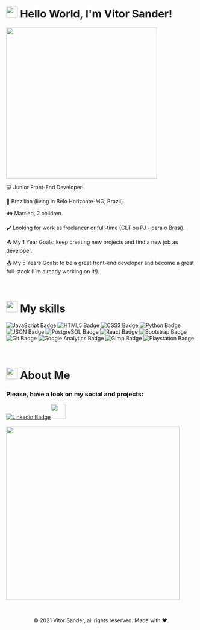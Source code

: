 

# <img src="https://github.com/TheDudeThatCode/TheDudeThatCode/blob/master/Assets/Hi.gif" width="30"> Hello World, I'm Vitor Sander!

<img src="https://c.tenor.com/IdyfGO5EewIAAAAC/hi-hello.gif" width="400">

:computer: Junior Front-End Developer!

:house_with_garden: Brazilian (living in Belo Horizonte-MG, Brazil).

:family: Married, 2 children.

:heavy_check_mark: Looking for work as freelancer or full-time (CLT ou PJ - para o Brasi).

:outbox_tray: My 1 Year Goals: keep creating new projects and find a new job as developer.

:outbox_tray: My 5 Years Goals: to be a great front-end developer and become a great full-stack (I´m already working on it!).

<br>

# <img src="https://github.com/TheDudeThatCode/TheDudeThatCode/blob/master/Assets/Medal.gif" width="30"> My skills

![JavaScript Badge](https://img.shields.io/badge/JavaScript-323330?style=for-the-badge&logo=javascript&logoColor=F7DF1E)
![HTML5 Badge](https://img.shields.io/badge/HTML5-E34F26?style=for-the-badge&logo=html5&logoColor=white)
![CSS3 Badge](https://img.shields.io/badge/CSS3-1572B6?style=for-the-badge&logo=css3&logoColor=white)
![Python Badge](https://img.shields.io/badge/Python-3776AB?style=for-the-badge&logo=python&logoColor=white)
![JSON Badge](https://img.shields.io/badge/json-5E5C5C?style=for-the-badge&logo=json&logoColor=white)
![PostgreSQL Badge](https://img.shields.io/badge/PostgreSQL-316192?style=for-the-badge&logo=postgresql&logoColor=white)
![React Badge](https://img.shields.io/badge/React-20232A?style=for-the-badge&logo=react&logoColor=61DAFB)
![Bootstrap Badge](https://img.shields.io/badge/Bootstrap-563D7C?style=for-the-badge&logo=bootstrap&logoColor=white)
![Git Badge](https://img.shields.io/badge/Git-F05032?style=for-the-badge&logo=git&logoColor=white)
![Google Analytics Badge](https://img.shields.io/badge/Google%20Analytics-E37400?style=for-the-badge&logo=google%20analytics&logoColor=white)
![Gimp Badge](https://img.shields.io/badge/gimp-5C5543?style=for-the-badge&logo=gimp&logoColor=white)
![Playstation Badge](https://img.shields.io/badge/PlayStation_lover-003791?style=for-the-badge&logo=playstation&logoColor=white)

<br>

# <img src="https://github.com/TheDudeThatCode/TheDudeThatCode/blob/master/Assets/powerup.gif" width="30"> About Me

### Please, have a look on my social and projects:

[![Linkedin Badge](https://img.shields.io/badge/LinkedIn-0077B5?style=for-the-badge&logo=linkedin&logoColor=white)](https://www.linkedin.com/in/vitor-sander-barreiros-de-oliveira-10824956/)<img src="https://c.tenor.com/1yDkJOVClPwAAAAi/backhand-index-pointing-left-joypixels.gif" width="40">
<br><br>
<a href="https://github.com/VRednas/Tic-Tac-Toe-Game"><img src="https://github-link-card.s3.ap-northeast-1.amazonaws.com/VRednas/Tic-Tac-Toe-Game.png" width="460px"></a>

<br>

<p align="center"> © 2021 Vitor Sander, all rights reserved. Made with ❤️. </p>
<p align="center">
